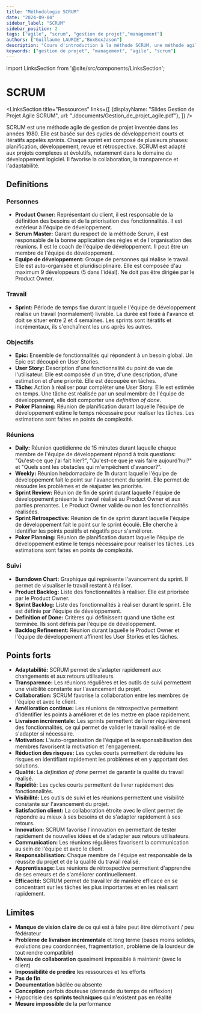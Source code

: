```yaml
---
title: "Méthodologie SCRUM"
date: "2024-09-04"
sidebar_label: "SCRUM"
sidebar_position: 2
tags: ["agile", "scrum", "gestion de projet","management"]
authors: ["Guillaume LAURIE","BoxBoxJason"]
description: "Cours d'introduction à la méthode SCRUM, une méthode agile de gestion de projet"
keywords: ["gestion de projet", "management", "agile", "scrum"]
---
```


import LinksSection from '@site/src/components/LinksSection';

# SCRUM

<LinksSection
    title="Ressources"
    links={[
        {displayName: "Slides Gestion de Projet Agile SCRUM", url: "./documents/Gestion_de_projet_agile.pdf"},
        ]}
/>

SCRUM est une méthode agile de gestion de projet inventée dans les années 1980. Elle est basée sur des cycles de développement courts et itératifs appelés *sprints*. Chaque sprint est composé de plusieurs phases: planification, développement, revue et rétrospective. SCRUM est adapté aux projets complexes et évolutifs, notamment dans le domaine du développement logiciel. Il favorise la collaboration, la transparence et l'adaptabilité.

## Definitions

### Personnes
- **Product Owner:** Représentant du client, il est responsable de la définition des besoins et de la priorisation des fonctionnalités. Il est extérieur à l'équipe de développement.
- **Scrum Master:** Garant du respect de la méthode Scrum, il est responsable de la bonne application des règles et de l'organisation des réunions. Il est le coach de l'équipe de développement. Il peut être un membre de l'équipe de développement.
- **Equipe de développement:** Groupe de personnes qui réalise le travail. Elle est auto-organisée et pluridisciplinaire. Elle est composée d'au maximum 9 développeurs (5 dans l'idéal). Ne doit pas être dirigée par le Product Owner.

### Travail
- **Sprint:** Période de temps fixe durant laquelle l'équipe de développement réalise un travail (normalement) livrable. La durée est fixée à l'avance et doit se situer entre 2 et 4 semaines. Les sprints sont itératifs et incrémentaux, ils s'enchaînent les uns après les autres.

### Objectifs
- **Epic:** Ensemble de fonctionnalités qui répondent à un besoin global. Un Epic est découpé en User Stories.
- **User Story:** Description d'une fonctionnalité du point de vue de l'utilisateur. Elle est composée d'un titre, d'une description, d'une estimation et d'une priorité. Elle est découpée en tâches.
- **Tâche:** Action à réaliser pour compléter une User Story. Elle est estimée en temps. Une tâche est réalisée par un seul membre de l'équipe de développement, elle doit comporter une *definition of done*.
- **Poker Planning:** Réunion de planification durant laquelle l'équipe de développement estime le temps nécessaire pour réaliser les tâches. Les estimations sont faites en points de complexité.

### Réunions
- **Daily:** Réunion quotidienne de 15 minutes durant laquelle chaque membre de l'équipe de développement répond à trois questions: "Qu'est-ce que j'ai fait hier?", "Qu'est-ce que je vais faire aujourd'hui?" et "Quels sont les obstacles qui m'empêchent d'avancer?".
- **Weekly:** Réunion hebdomadaire de 1h durant laquelle l'équipe de développement fait le point sur l'avancement du sprint. Elle permet de résoudre les problèmes et de réajuster les priorités.
- **Sprint Review:** Réunion de fin de sprint durant laquelle l'équipe de développement présente le travail réalisé au Product Owner et aux parties prenantes. Le Product Owner valide ou non les fonctionnalités réalisées.
- **Sprint Retrospective:** Réunion de fin de sprint durant laquelle l'équipe de développement fait le point sur le sprint écoulé. Elle cherche à identifier les points positifs et négatifs pour s'améliorer.
- **Poker Planning:** Réunion de planification durant laquelle l'équipe de développement estime le temps nécessaire pour réaliser les tâches. Les estimations sont faites en points de complexité.

### Suivi
- **Burndown Chart:** Graphique qui représente l'avancement du sprint. Il permet de visualiser le travail restant à réaliser.
- **Product Backlog:** Liste des fonctionnalités à réaliser. Elle est priorisée par le Product Owner.
- **Sprint Backlog:** Liste des fonctionnalités à réaliser durant le sprint. Elle est définie par l'équipe de développement.
- **Definition of Done:** Critères qui définissent quand une tâche est terminée. Ils sont définis par l'équipe de développement.
- **Backlog Refinement:** Réunion durant laquelle le Product Owner et l'équipe de développement affinent les User Stories et les tâches.

## Points forts
- **Adaptabilité:** SCRUM permet de s'adapter rapidement aux changements et aux retours utilisateurs.
- **Transparence:** Les réunions régulières et les outils de suivi permettent une visibilité constante sur l'avancement du projet.
- **Collaboration:** SCRUM favorise la collaboration entre les membres de l'équipe et avec le client.
- **Amélioration continue:** Les réunions de rétrospective permettent d'identifier les points à améliorer et de les mettre en place rapidement.
- **Livraison incrémentale:** Les sprints permettent de livrer régulièrement des fonctionnalités, ce qui permet de valider le travail réalisé et de s'adapter si nécessaire.
- **Motivation:** L'auto-organisation de l'équipe et la responsabilisation des membres favorisent la motivation et l'engagement.
- **Réduction des risques:** Les cycles courts permettent de réduire les risques en identifiant rapidement les problèmes et en y apportant des solutions.
- **Qualité:** La *definition of done* permet de garantir la qualité du travail réalisé.
- **Rapidité:** Les cycles courts permettent de livrer rapidement des fonctionnalités.
- **Visibilité:** Les outils de suivi et les réunions permettent une visibilité constante sur l'avancement du projet.
- **Satisfaction client:** La collaboration étroite avec le client permet de répondre au mieux à ses besoins et de s'adapter rapidement à ses retours.
- **Innovation:** SCRUM favorise l'innovation en permettant de tester rapidement de nouvelles idées et de s'adapter aux retours utilisateurs.
- **Communication:** Les réunions régulières favorisent la communication au sein de l'équipe et avec le client.
- **Responsabilisation:** Chaque membre de l'équipe est responsable de la réussite du projet et de la qualité du travail réalisé.
- **Apprentissage:** Les réunions de rétrospective permettent d'apprendre de ses erreurs et de s'améliorer continuellement.
- **Efficacité:** SCRUM permet de travailler de manière efficace en se concentrant sur les tâches les plus importantes et en les réalisant rapidement.

## Limites
- **Manque de vision claire** de ce qui est à faire peut être démotivant / peu fédérateur
- **Problème de livraison incrémentale** et long terme (bases moins solides, évolutions peu coordonnées, fragmentation, problème de la lourdeur de tout rendre compatible)
- **Niveau de collaboration** quasiment impossible à maintenir (avec le client)
- **Impossibilité de prédire** les ressources et les efforts
- **Pas de fin**
- **Documentation** bâclée ou absente
- **Conception** parfois douteuse (demande du temps de reflexion)
- Hypocrisie des **sprints techniques** qui n'existent pas en réalité
- **Mesure impossible** de la performance
